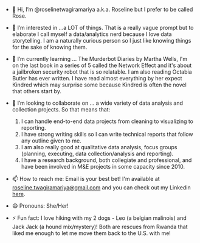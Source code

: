 - 👋 Hi, I’m @roselinetwagiramariya a.k.a. Roseline but I prefer to be called Rose.
  
- 👀 I’m interested in ...a LOT of things. That is a really vague prompt but to elaborate I call myself a data/analytics nerd because I love data storytelling. I am a naturally curious
person so I just like knowing things for the sake of knowing them.

- 🌱 I’m currently learning ... The Murderbot Diaries by Martha Wells, I'm on the last book in a series of 5 called the Network Effect and it's about a jailbroken security robot that is so relatable.
I am also reading Octabia Butler has ever written. I have read almost everything by her expect Kindred which may surprise some because Kindred is often the novel that others start by.
  
- 💞️ I’m looking to collaborate on ... a wide variety of data analysis and collection projects. So that means that:  
  1. I can handle end-to-end data projects from cleaning to visualizing to reporting.
  2. I have strong writing skills so I can write technical reports that follow any outline given to me.
  3. I am also really good at qualitative data analysis, focus groups (planning, executing, data collection/analysis and reporting).
  4. I have a research background, both collegiate and professional, and have been involved in M&E projects in some capacity since 2010.
    
- 📫 How to reach me: Email is your best bet! I'm available at roseline.twagiramariya@gmail.com and you can check out my Linkedin [here](https://www.linkedin.com/in/roselinetwagiramariya/).

- 😄 Pronouns: She/Her!
  
- ⚡ Fun fact: I love hiking with my 2 dogs - Leo (a belgian malinois) and Jack Jack (a hound mix/mystery)!
  Both are rescues from Rwanda that liked me enough to let me move them back to the U.S. with me! 

<!---
roselinetwagiramariya/roselinetwagiramariya is a ✨ special ✨ repository because its `README.md` (this file) appears on your GitHub profile.
You can click the Preview link to take a look at your changes.
--->
